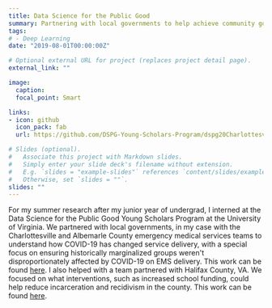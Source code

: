 ```yaml
---
title: Data Science for the Public Good
summary: Partnering with local governments to help achieve community goals. 
tags:
# - Deep Learning
date: "2019-08-01T00:00:00Z"

# Optional external URL for project (replaces project detail page).
external_link: ""

image:
  caption:
  focal_point: Smart

links:
- icon: github
  icon_pack: fab
  url: https://github.com/DSPG-Young-Scholars-Program/dspg20CharlottesvilleEMSEquity

# Slides (optional).
#   Associate this project with Markdown slides.
#   Simply enter your slide deck's filename without extension.
#   E.g. `slides = "example-slides"` references `content/slides/example-slides.md`.
#   Otherwise, set `slides = ""`.
slides: ""
---
```


For my summer research after my junior year of undergrad, I interned at the Data Science for the Public Good Young Scholars Program at the University of Virginia. We partnered with local governments, in my case with the Charlottesville and Albemarle County emergency medical services teams to understand how COVID-19 has changed service delivery, with a special focus on ensuring historically marginalized groups weren't disproportionately affected by COVID-19 on EMS delivery. This work can be found [here](https://dspg-young-scholars-program.github.io/dspg20CharlottesvilleEMSEquity/). I also helped with a team partnered with Halifax County, VA. We focused on what interventions, such as increased school funding, could help reduce incarceration and recidivism in the county. This work can be found [here](https://dspg-young-scholars-program.github.io/dspg20halifax/).